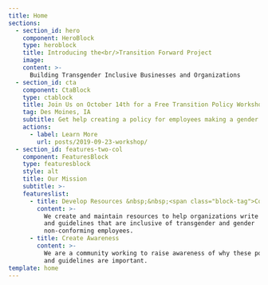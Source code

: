 ```yaml
---
title: Home
sections:
  - section_id: hero
    component: HeroBlock
    type: heroblock
    title: Introducing the<br/>Transition Forward Project
    image:
    content: >-
      Building Transgender Inclusive Businesses and Organizations
  - section_id: cta
    component: CtaBlock
    type: ctablock
    title: Join Us on October 14th for a Free Transition Policy Workshop
    tag: Des Moines, IA
    subtitle: Get help creating a policy for employees making a gender transition, have your existing policies and guidelines reviewed, and more.
    actions:
      - label: Learn More
        url: posts/2019-09-23-workshop/
  - section_id: features-two-col
    component: FeaturesBlock
    type: featuresblock
    style: alt
    title: Our Mission
    subtitle: >-
    featureslist:
      - title: Develop Resources &nbsp;&nbsp;<span class="block-tag">Coming Soon</span>
        content: >-
          We create and maintain resources to help organizations write policies
          and guidelines that are inclusive of transgender and gender
          non-conforming employees.
      - title: Create Awareness
        content: >-
          We are a community working to raise awareness of why these policies
          and guidelines are important.
template: home
---
```

